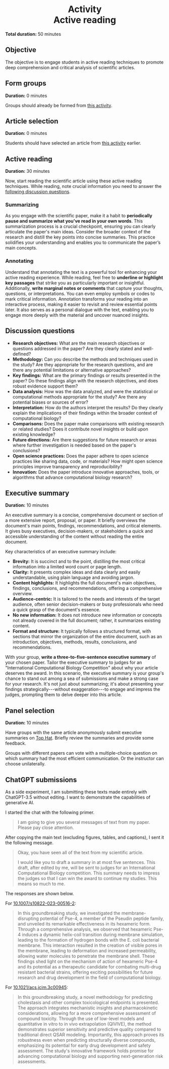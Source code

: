 <h1 align="center">
<b>Activity</b><br>
Active reading
</h1>

**Total duration:** 50 minutes

## Objective

The objective is to engage students in active reading techniques to promote deep comprehension and critical analysis of scientific articles.

## Form groups

**Duration:** 0 minutes

Groups should already be formed from [this activity](activity:read-for-gist:form-group).

## Article selection

**Duration:** 0 minutes

Students should have selected an article from [this activity](activity:read-for-gist:article-selection) earlier.

## Active reading

**Duration:** 30 minutes

Now, start reading the scientific article using these active reading techniques.
While reading, note crucial information you need to answer the [following discussion questions](activity:active-reading:discussion-questions).

### Summarizing

As you engage with the scientific paper, make it a habit to **periodically pause and summarize what you've read in your own words**.
This summarization process is a crucial checkpoint, ensuring you can clearly articulate the paper's main ideas.
Consider the broader context of the research and distill the key points into concise summaries.
This practice solidifies your understanding and enables you to communicate the paper’s main concepts.

### Annotating

Understand that annotating the text is a powerful tool for enhancing your active reading experience.
While reading, feel free to **underline or highlight key passages** that strike you as particularly important or insightful.
Additionally, **write marginal notes or comments** that capture your thoughts, questions, or interpretations.
You can even employ symbols or codes to mark critical information.
Annotation transforms your reading into an interactive process, making it easier to revisit and review essential points later.
It also serves as a personal dialogue with the text, enabling you to engage more deeply with the material and uncover nuanced insights.

## Discussion questions

-   **Research objectives:**
  What are the main research objectives or questions addressed in the paper?
  Are they clearly stated and well-defined?
-   **Methodology:**
  Can you describe the methods and techniques used in the study?
  Are they appropriate for the research questions, and are there any potential limitations or alternative approaches?
-   **Key findings:**
  What are the primary findings or results presented in the paper?
  Do these findings align with the research objectives, and does robust evidence support them?
-   **Data analysis:**
  How was the data analyzed, and were the statistical or computational methods appropriate for the study?
  Are there any potential biases or sources of error?
-   **Interpretation:**
  How do the authors interpret the results?
  Do they clearly explain the implications of their findings within the broader context of computational biology?
-   **Comparisons:**
  Does the paper make comparisons with existing research or related studies?
  Does it contribute novel insights or build upon existing knowledge?
-   **Future directions:**
  Are there suggestions for future research or areas where further investigation is needed based on the paper's conclusions?
-   **Open science practices:**
  Does the paper adhere to open science practices like sharing data, code, or materials?
  How might open science principles improve transparency and reproducibility?
-   **Innovation:**
  Does the paper introduce innovative approaches, tools, or algorithms that advance computational biology research?

## Executive summary

**Duration:** 10 minutes

An executive summary is a concise, comprehensive document or section of a more extensive report, proposal, or paper.
It briefly overviews the document's main points, findings, recommendations, and critical elements.
It gives busy executives, decision-makers, or stakeholders a quick and accessible understanding of the content without reading the entire document.

Key characteristics of an executive summary include:

-   **Brevity:** It is succinct and to the point, distilling the most critical information into a limited word count or page length.
-   **Clarity:** It presents complex ideas and data clearly and easily understandable, using plain language and avoiding jargon.
-   **Content highlights:** It highlights the full document's main objectives, findings, conclusions, and recommendations, offering a comprehensive overview.
-   **Audience-centric:** It is tailored to the needs and interests of the target audience, often senior decision-makers or busy professionals who need a quick grasp of the document's essence.
-   **No new information:** It does not introduce new information or concepts not already covered in the full document; rather, it summarizes existing content.
-   **Format and structure:** It typically follows a structured format, with sections that mirror the organization of the entire document, such as an introduction, objectives, methods, results, conclusions, and recommendations.

With your group, **write a three-to-five-sentence executive summary** of your chosen paper.
Tailor the executive summary to judges for an "International Computational Biology Competition" about why your article deserves the award.
In this scenario, the executive summary is your group's chance to stand out among a sea of submissions and make a strong case for your research.
It's not just about summarizing; it's about presenting your findings strategically---without exaggeration---to engage and impress the judges, prompting them to delve deeper into this article.

## Panel selection

**Duration:** 10 minutes

Have groups with the same article anonymously submit executive summaries on [Top Hat](https://app.tophat.com).
Briefly review the summaries and provide some feedback.

Groups with different papers can vote with a multiple-choice question on which summary had the most efficient communication.
Or the instructor can choose unilaterally.

## ChatGPT submissions

As a side experiment, I am submitting these texts made entirely with ChatGPT-3.5 without editing.
I want to demonstrate the capabilities of generative AI.

I started the chat with the following primer.

> I am going to give you several messages of text from my paper. Please pay close attention.

After copying the main text (excluding figures, tables, and captions), I sent it the following message.

> Okay, you have seen all of the text from my scientific article.
>
> I would like you to draft a summary in at most five sentences.
> This draft, after edited by me, will be sent to judges for an International Computational Biology competition.
> This summary needs to impress the judges so that I can win the award to continue my studies. This means so much to me.

The responses are shown below.

For [10.1007/s10822-023-00516-2](https://doi.org/10.1007/s10822-023-00516-2):

> In this groundbreaking study, we investigated the membrane-disrupting potential of Pse-4, a member of the Pseudin peptide family, and unveiled its remarkable effectiveness in its hexameric form.
> Through a comprehensive analysis, we observed that hexameric Pse-4 induces a dynamic helix-coil transition during membrane simulation, leading to the formation of hydrogen bonds with the E. coli bacterial membrane.
> This interaction resulted in the creation of visible pores in the membrane, leading to deformation and increased permeability, allowing water molecules to penetrate the membrane shell.
> These findings shed light on the mechanism of action of hexameric Pse-4 and its potential as a therapeutic candidate for combating multi-drug resistant bacterial strains, offering exciting possibilities for future research and drug development in the field of computational biology.

For [10.1021/acs.jcim.3c00945](https://doi.org/10.1021/acs.jcim.3c00945):

> In this groundbreaking study, a novel methodology for predicting cholestasis and other complex toxicological endpoints is presented.
> The approach integrates mechanistic insights and pharmacokinetic considerations, allowing for a more comprehensive assessment of compound toxicity.
> Through the use of low-level models and quantitative in vitro to in vivo extrapolation (QIVIVE), the method demonstrates superior sensitivity and predictive quality compared to traditional direct QSAR modeling.
> Importantly, this approach proves its robustness even when predicting structurally diverse compounds, emphasizing its potential for early drug development and safety assessment.
> The study's innovative framework holds promise for advancing computational biology and supporting next-generation risk assessments.

